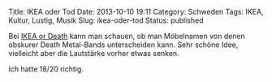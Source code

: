 Title: IKEA oder Tod
Date: 2013-10-10 19:11
Category: Schweden
Tags: IKEA, Kultur, Lustig, Musik
Slug: ikea-oder-tod
Status: published

Bei [IKEA or Death](http://ikeaordeath.com/) kann man schauen, ob man
Möbelnamen von denen obskurer Death Metal-Bands unterscheiden kann. Sehr
schöne Idee, vielleicht aber die Lautstärke vorher etwas senken.

Ich hatte 18/20 richtig.

